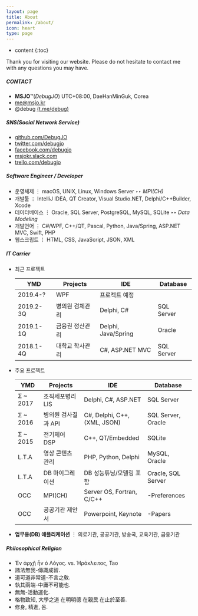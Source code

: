 ```yaml
---
layout: page
title: About
permalink: /about/
icon: heart
type: page
---
```


* content
{:toc}

Thank you for visiting our website. Please do not hesitate to contact me with any questions you may have. 

##### CONTACT
* **MSJO**™(*DebugJO*) UTC+08:00, DaeHanMinGuk, Corea
* <i class="fa fa-envelope" aria-hidden="true"></i> me@msjo.kr
* <i class="fa fa-telegram" aria-hidden="true"></i> @debug [(t.me/debug)](https://t.me/debug)

##### SNS(Social Network Service)
* <i class="fa fa-github" aria-hidden="true"></i> [github.com/DebugJO](https://github.com/DebugJO)
* <i class="fa fa-twitter" aria-hidden="true"></i> [twitter.com/debugjo](https://twitter.com/debugjo)
* <i class="fa fa-facebook-official" aria-hidden="true"></i> [facebook.com/debugjo](https://www.facebook.com/debugjo)
* <i class="fa fa-slack" aria-hidden="true"></i> [msjokr.slack.com](https://msjokr.slack.com/)
* <i class="fa fa-trello" aria-hidden="true"></i> [trello.com/debugjo](https://trello.com/debugjo)

##### Software Engineer / Developer
* 운영체제 ⋮ macOS, UNIX, Linux, Windows Server ‣‣ *MPI(CH)*
* 개발툴 ⋮ IntelliJ IDEA, QT Creator, Visual Studio.NET, Delphi/C++Builder, Xcode
* 데이터베이스 ⋮ Oracle, SQL Server, PostgreSQL, MySQL, SQLite ‣‣ *Data Modeling*
* 개발언어 ⋮ C#/WPF, C++/QT, Pascal, Python, Java/Spring, ASP.NET MVC, Swift, PHP
* 웹스크립트 ⋮ HTML, CSS, JavaScript, JSON, XML

##### IT Carrier
* 최근 프로젝트

	| YMD | Projects | IDE | Database |
	| --- | -------- | --- | -------- |
	| 2019.4-?  | WPF           | 프로젝트 예정 |          |
	| 2019.2-3Q | 병의원 검체관리 | Delphi, C# | SQL Server |
	| 2019.1-1Q | 금융권 정산관리 | Delphi,  Java/Spring | Oracle |
	| 2018.1-4Q | 대학교 학사관리 | C#, ASP.NET MVC | SQL Server |
	
* 주요 프로젝트

	| YMD | Projects | IDE | Database |
	| --- | -------- | --- | -------- |
	| Σ ~ 2017 | 조직세포병리 LIS | Delphi, C#, ASP.NET | SQL Server |
	| Σ ~ 2016 | 병의원 검사결과 API | C#, Delphi, C++, (XML, JSON) | SQL Server, Oracle |
	| Σ ~ 2015 | 전기제어 DSP | C++, QT/Embedded | SQLite |
	| L.T.A | 영상 콘텐츠 관리 | PHP, Python, Delphi  | MySQL, Oracle |
	| L.T.A | DB 마이그레이션 | DB 성능튜닝/모델링 포함 | Oracle, SQL Server |
	| OCC | MPI(CH) | Server OS, Fortran, C/C++ | -Preferences |
	| OCC | 공공기관 제안서 | Powerpoint, Keynote | -Papers |

* **업무용(DB) 애플리케이션** ⋮ 의료기관, 공공기관, 방송국, 교육기관, 금융기관

##### Philosophical Religion
* Ἐν ἀρχῇ ἦν ὁ Λόγος. vs. Ήράκλειτος, Tao
* 諸法無我-傳識成智.
* 道可道非常道-不言之敎.
* 執其兩端-中庸不可能也.
* 無無-活動運化.
* 格物致知, 大學之道 在明明德 在親民 在止於至善.
* 修身, 精進, 몸.
